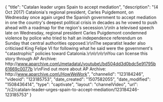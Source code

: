 {
    "title": "Catalan leader urges Spain to accept mediation",
    "description": "(4 Oct 2017) Catalonia's regional president, Carles Puigdemont, on Wednesday once again urged the Spanish government to accept mediation in one the country's deepest political crisis in decades as he vowed to push ahead with a roadmap for the region's secession.\r\nIn a televised speech late on Wednesday, regional president Carles Puigdemont condemned violence by police who tried to halt an independence referendum on Sunday that central authorities opposed.\r\nThe separatist leader also criticised King Felipe VI for following what he said were the government's \"catastrophic\" policies toward Catalonia.\r\n\r\n\r\nYou can license this story through AP Archive: http:\/\/www.aparchive.com\/metadata\/youtube\/bd504dd3d0bdc5e91795b61669c0077b \r\nFind out more about AP Archive: http:\/\/www.aparchive.com\/HowWeWork",
    "channelid": "123184246",
    "videoid": "123185753",
    "date_created": "1507582055",
    "date_modified": "1508436414",
    "type": "captivate",
    "layout": "channelVideo",
    "url": "\/c2\/catalan-leader-urges-spain-to-accept-mediation\/123184246-123185753"
}